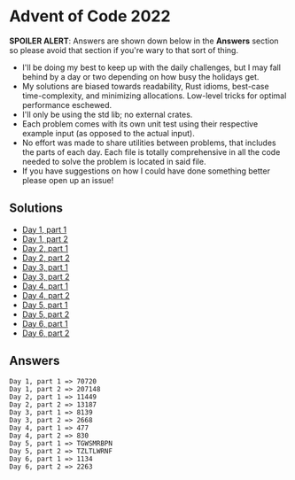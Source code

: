 # Advent of Code 2022

**SPOILER ALERT**: Answers are shown down below in the **Answers** section so please avoid that section if you're wary to that sort of thing.

- I'll be doing my best to keep up with the daily challenges, but I may fall behind by a day or two depending on how busy the holidays get.
- My solutions are biased towards readability, Rust idioms, best-case time-complexity, and minimizing allocations. Low-level tricks for optimal performance eschewed.
- I'll only be using the std lib; no external crates.
- Each problem comes with its own unit test using their respective example input (as opposed to the actual input).
- No effort was made to share utilities between problems, that includes the parts of each day. Each file is totally comprehensive in all the code needed to solve the problem is located in said file.
- If you have suggestions on how I could have done something better please open up an issue!

## Solutions
- [Day 1, part 1](src/i/part_one.rs)
- [Day 1, part 2](src/i/part_two.rs)
- [Day 2, part 1](src/ii/part_one.rs)
- [Day 2, part 2](src/ii/part_two.rs)
- [Day 3, part 1](src/iii/part_one.rs)
- [Day 3, part 2](src/iii/part_two.rs)
- [Day 4, part 1](src/iv/part_one.rs)
- [Day 4, part 2](src/iv/part_two.rs)
- [Day 5, part 1](src/v/part_one.rs)
- [Day 5, part 2](src/v/part_two.rs)
- [Day 6, part 1](src/vi/part_one.rs)
- [Day 6, part 2](src/vi/part_two.rs)

## Answers
```
Day 1, part 1 => 70720
Day 1, part 2 => 207148
Day 2, part 1 => 11449
Day 2, part 2 => 13187
Day 3, part 1 => 8139
Day 3, part 2 => 2668
Day 4, part 1 => 477
Day 4, part 2 => 830
Day 5, part 1 => TGWSMRBPN
Day 5, part 2 => TZLTLWRNF
Day 6, part 1 => 1134
Day 6, part 2 => 2263
```
